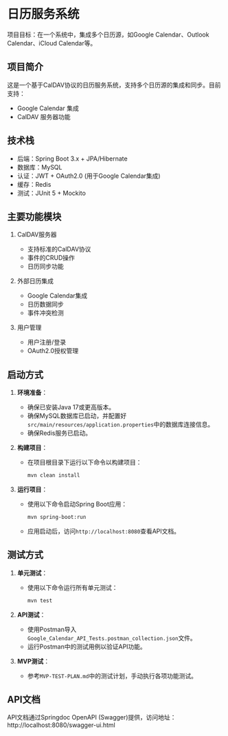 # 日历服务系统
项目目标：在一个系统中，集成多个日历源，如Google Calendar、Outlook Calendar、iCloud Calendar等。
## 项目简介
这是一个基于CalDAV协议的日历服务系统，支持多个日历源的集成和同步。目前支持：
- Google Calendar 集成
- CalDAV 服务器功能

## 技术栈
- 后端：Spring Boot 3.x + JPA/Hibernate
- 数据库：MySQL
- 认证：JWT + OAuth2.0 (用于Google Calendar集成)
- 缓存：Redis
- 测试：JUnit 5 + Mockito

## 主要功能模块
1. CalDAV服务器
   - 支持标准的CalDAV协议
   - 事件的CRUD操作
   - 日历同步功能

2. 外部日历集成
   - Google Calendar集成
   - 日历数据同步
   - 事件冲突检测

3. 用户管理
   - 用户注册/登录
   - OAuth2.0授权管理

## 启动方式

1. **环境准备**：
   - 确保已安装Java 17或更高版本。
   - 确保MySQL数据库已启动，并配置好`src/main/resources/application.properties`中的数据库连接信息。
   - 确保Redis服务已启动。

2. **构建项目**：
   - 在项目根目录下运行以下命令以构建项目：
     ```bash
     mvn clean install
     ```

3. **运行项目**：
   - 使用以下命令启动Spring Boot应用：
     ```bash
     mvn spring-boot:run
     ```
   - 应用启动后，访问`http://localhost:8080`查看API文档。

## 测试方式

1. **单元测试**：
   - 使用以下命令运行所有单元测试：
     ```bash
     mvn test
     ```

2. **API测试**：
   - 使用Postman导入`Google_Calendar_API_Tests.postman_collection.json`文件。
   - 运行Postman中的测试用例以验证API功能。

3. **MVP测试**：
   - 参考`MVP-TEST-PLAN.md`中的测试计划，手动执行各项功能测试。

## API文档
API文档通过Springdoc OpenAPI (Swagger)提供，访问地址：http://localhost:8080/swagger-ui.html 